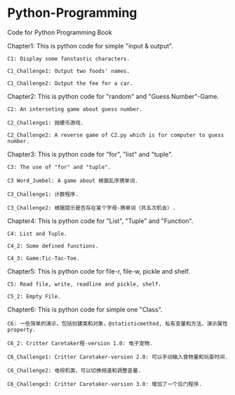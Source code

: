 # Python-Programming
Code for Python Programming Book

Chapter1: This is python code for simple "input & output".

	C1: Display some fanstastic characters.

	C1_Challenge1: Output two foods' names.

	C1_Challenge2: Output the fee for a car.

Chapter2: This is python code for "random" and "Guess Number"-Game.

	C2: An interseting game about guess number.

	C2_Challenge1: 抛硬币游戏.

	C2_Challenge2: A reverse game of C2.py which is for computer to guess number.

Chapter3: This is python code for "for", "list" and "tuple".

	C3: The use of "for" and "tuple".

	C3 Word_Jumbel: A game about 根据乱序猜单词.

	C3_Challenge1: 计数程序.

	C3_Challenge2: 根据提示是否存在某个字母-猜单词（共五次机会）.

Chapter4: This is python code for "List", "Tuple" and "Function".
	
	C4: List and Tuple.

	C4_2: Some defined functions.

	C4_3: Game:Tic-Tac-Toe.

Chapter5: This is python code for file-r, file-w, pickle and shelf.

	C5: Read file, write, readline and pickle, shelf.

	C5_2: Empty File.

Chapter6: This is python code for simple one "Class".

	C6: 一些简单的演示，包括创建类和对象，@statisticmethod, 私有变量和方法，演示属性property.

	C6_2: Critter Caretaker程-version 1.0: 电子宠物.

	C6_Challenge1: Critter Caretaker-version 2.0: 可以手动输入食物量和玩耍时间.

	C6_Challenge2: 电视机类，可以切换频道和调整音量.

	C6_Challenge3: Critter Caretaker-version 3.0: 增加了一个后门程序.

